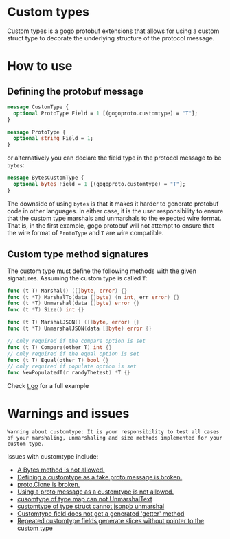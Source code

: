 # Custom types

Custom types is a gogo protobuf extensions that allows for using a custom
struct type to decorate the underlying structure of the protocol message.

# How to use

## Defining the protobuf message

```proto
message CustomType {
  optional ProtoType Field = 1 [(gogoproto.customtype) = "T"];
}

message ProtoType {
  optional string Field = 1;
}
```

or alternatively you can declare the field type in the protocol message to be
`bytes`:

```proto
message BytesCustomType {
  optional bytes Field = 1 [(gogoproto.customtype) = "T"];
}
```

The downside of using `bytes` is that it makes it harder to generate protobuf
code in other languages. In either case, it is the user responsibility to
ensure that the custom type marshals and unmarshals to the expected wire
format. That is, in the first example, gogo protobuf will not attempt to ensure
that the wire format of `ProtoType` and `T` are wire compatible.

## Custom type method signatures

The custom type must define the following methods with the given
signatures. Assuming the custom type is called `T`:

```go
func (t T) Marshal() ([]byte, error) {}
func (t *T) MarshalTo(data []byte) (n int, err error) {}
func (t *T) Unmarshal(data []byte) error {}
func (t *T) Size() int {}

func (t T) MarshalJSON() ([]byte, error) {}
func (t *T) UnmarshalJSON(data []byte) error {}

// only required if the compare option is set
func (t T) Compare(other T) int {}
// only required if the equal option is set
func (t T) Equal(other T) bool {}
// only required if populate option is set
func NewPopulatedT(r randyThetest) *T {}
```

Check [t.go](test/t.go) for a full example

# Warnings and issues

`Warning about customtype: It is your responsibility to test all cases of your marshaling, unmarshaling and size methods implemented for your custom type.`

Issues with customtype include:

- <a href="https://github.com/alkiranet/gogo-protobuf/issues/199">A Bytes method is not allowed.<a/>
- <a href="https://github.com/alkiranet/gogo-protobuf/issues/132">Defining a customtype as a fake proto message is broken.</a>
- <a href="https://github.com/alkiranet/gogo-protobuf/issues/147">proto.Clone is broken.</a>
- <a href="https://github.com/alkiranet/gogo-protobuf/issues/125">Using a proto message as a customtype is not allowed.</a>
- <a href="https://github.com/alkiranet/gogo-protobuf/issues/200">cusomtype of type map can not UnmarshalText</a>
- <a href="https://github.com/alkiranet/gogo-protobuf/issues/201">customtype of type struct cannot jsonpb unmarshal</a>
- <a href="https://github.com/alkiranet/gogo-protobuf/issues/477">Customtype field does not get a generated 'getter' method</a>
- <a href="https://github.com/alkiranet/gogo-protobuf/issues/478">Repeated customtype fields generate slices without pointer to the custom type </a>
